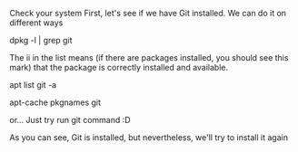 Check your system
First, let's see if we have Git installed. We can do it on different ways

dpkg -l | grep git

The ii in the list means (if there are packages installed, you should see this mark) that the package is correctly installed and available.

apt list git -a

apt-cache pkgnames git

or... Just try run git command :D

As you can see, Git is installed, but nevertheless, we'll try to install it again

